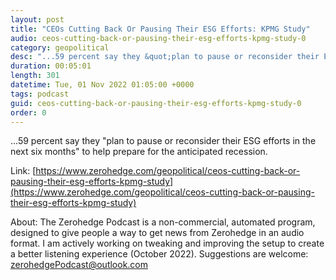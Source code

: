 ```yaml
---
layout: post
title: "CEOs Cutting Back Or Pausing Their ESG Efforts: KPMG Study"
audio: ceos-cutting-back-or-pausing-their-esg-efforts-kpmg-study-0
category: geopolitical
desc: "...59 percent say they &quot;plan to pause or reconsider their ESG efforts in the next six months&quot; to help prepare for the anticipated recession. "
duration: 00:05:01
length: 301
datetime: Tue, 01 Nov 2022 01:05:00 +0000
tags: podcast
guid: ceos-cutting-back-or-pausing-their-esg-efforts-kpmg-study-0
order: 0
---
```

...59 percent say they &quot;plan to pause or reconsider their ESG efforts in the next six months&quot; to help prepare for the anticipated recession. 

Link: [https://www.zerohedge.com/geopolitical/ceos-cutting-back-or-pausing-their-esg-efforts-kpmg-study](https://www.zerohedge.com/geopolitical/ceos-cutting-back-or-pausing-their-esg-efforts-kpmg-study)

About: The Zerohedge Podcast is a non-commercial, automated program, designed to give people a way to get news from Zerohedge in an audio format.  I am actively working on tweaking and improving the setup to create a better listening experience (October 2022).  Suggestions are welcome: [zerohedgePodcast@outlook.com](mailto:zerohedgePodcast@outlook.com)